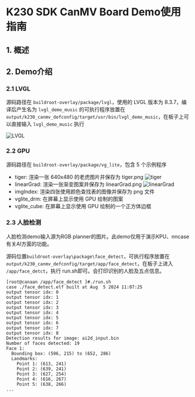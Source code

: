 # K230 SDK CanMV Board Demo使用指南

## 1. 概述

## 2. Demo介绍

### 2.1 LVGL

源码路径在 `buildroot-overlay/package/lvgl`，使用的 LVGL 版本为 8.3.7，编译后产生名为 `lvgl_demo_music` 的可执行程序放置在 `output/k230_canmv_defconfig/target/usr/bin/lvgl_demo_music`，在板子上可以直接输入 `lvgl_demo_music` 执行

![LVGL](https://developer.canaan-creative.com/api/post/attachment?id=424)

### 2.2 GPU

源码路径在 `buildroot-overlay/package/vg_lite`，包含 5 个示例程序

- tiger: 渲染一张 640x480 的老虎图片并保存为 tiger.png ![tiger](https://developer.canaan-creative.com/api/post/attachment?id=422)
- linearGrad: 渲染一张渐变图案并保存为 linearGrad.png ![linearGrad](https://developer.canaan-creative.com/api/post/attachment?id=423)
- imgIndex: 渲染四张使用颜色查找表的图像并保存为 png 文件
- vglite_drm: 在屏幕上显示使用 GPU 绘制的图案
- vglite_cube: 在屏幕上显示使用 GPU 绘制的一个正方体边框

### 2.3 人脸检测

人脸检测demo输入源为RGB planner的图片。此demo仅用于演示KPU、nncase有关AI方面的功能。

源码位置`buildroot-overlay\package\face_detect`，可执行程序放置在`output/k230_canmv_defconfig/target/app/face_detect`，在板子上进入 `/app/face_detct`，执行 run.sh即可。会打印识别的人脸及五点信息。

```shell
[root@canaan /app/face_detect ]#./run.sh
case ./face_detect.elf built at Aug  5 2024 11:07:25
output tensor idx: 0
output tensor idx: 1
output tensor idx: 2
output tensor idx: 3
output tensor idx: 4
output tensor idx: 5
output tensor idx: 6
output tensor idx: 7
output tensor idx: 8
Detection results for image: ai2d_input.bin
Number of faces detected: 19
Face 1:
  Bounding box: (596, 215) to (652, 286)
  Landmarks:
    Point 1: (613, 241)
    Point 2: (639, 241)
    Point 3: (627, 254)
    Point 4: (616, 267)
    Point 5: (638, 266)
...
```
